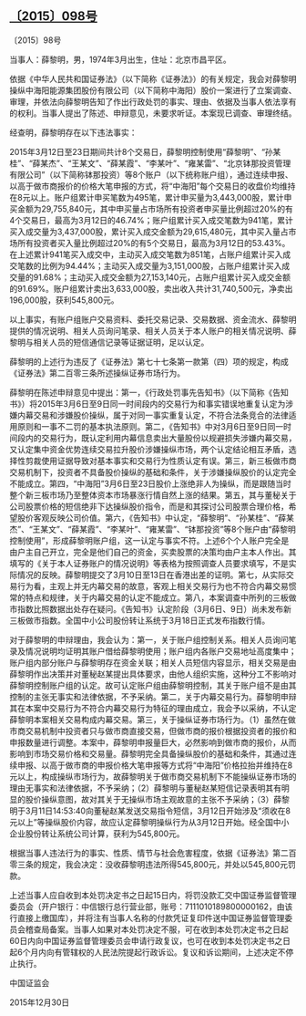 ## [〔2015〕098号](http://www.csrc.gov.cn/pub/zjhpublic/G00306212/201601/t20160106_289563.htm)

















〔2015〕98号

 



当事人：薛黎明，男，1974年3月出生，住址：北京市昌平区。

依据《中华人民共和国证券法》（以下简称《证券法》）的有关规定，我会对薛黎明操纵中海阳能源集团股份有限公司（以下简称中海阳）股价一案进行了立案调查、审理，并依法向薛黎明告知了作出行政处罚的事实、理由、依据及当事人依法享有的权利。当事人提出了陈述、申辩意见，未要求听证。本案现已调查、审理终结。

经查明，薛黎明存在以下违法事实：

2015年3月12日至23日期间共计8个交易日，薛黎明控制使用“薛黎明”、“孙某桂”、“薛某杰”、“王某文”、“薛某霞”、“李某叶”、“雍某雷”、“北京钵那投资管理有限公司”（以下简称钵那投资）等8个账户（以下统称账户组），通过连续申报、以高于做市商报价的价格大笔申报的方式，将“中海阳”每个交易日的收盘价均维持在8元以上。账户组累计申买笔数为495笔，累计申买量为3,443,000股，累计申买金额为29,755,840元，其中申买量占市场所有投资者申买量比例超过20%的有4个交易日，最高为3月12日的46.74%；账户组累计买入成交笔数为941笔，累计买入成交量为3,437,000股，累计买入成交金额为29,615,480元，其中买入量占市场所有投资者买入量比例超过20%的有5个交易日，最高为3月12日的53.43%。在上述累计941笔买入成交中，主动买入成交笔数为851笔，占账户组累计买入成交笔数的比例为94.44%；主动买入成交量为3,151,000股，占账户组累计买入成交量的91.68%；主动买入成交金额为27,153,140元，占账户组累计买入成交金额的91.69%。账户组累计卖出3,633,000股，卖出收入共计31,740,500元，净卖出196,000股，获利545,800元。

以上事实，有账户组账户交易资料、委托交易记录、交易数据、资金流水、薛黎明提供的情况说明、相关人员询问笔录、相关人员关于本人账户的相关情况说明、薛黎明与相关人员的短信通信记录等证据证明，足以认定。

薛黎明的上述行为违反了《证券法》第七十七条第一款第（四）项的规定，构成《证券法》第二百零三条所述操纵证券市场行为。

薛黎明在陈述申辩意见中提出：第一，《行政处罚事先告知书》（以下简称《告知书》）将2015年3月6日至9日同一时间段内的交易行为和事实错误地重复认定为涉嫌内幕交易和涉嫌股价操纵，属于对同一事实重复认定，不符合法条竞合的法律适用原则和一事不二罚的基本执法原则。第二，《告知书》中对3月6日至9日同一时间段内的交易行为，既认定利用内幕信息卖出大量股份以规避损失涉嫌内幕交易，又认定集中资金优势连续交易拉升股价涉嫌操纵市场，两个认定结论相互矛盾，选择性剪裁使用证据导致对基本事实和交易行为性质认定有误。第三，新三板做市商交易机制下，投资者不具备股价操纵的基础和条件，关于涉嫌操纵股价的认定完全不能成立。第四，“中海阳”3月6日至23日股价上涨绝非人为操纵，而是跟随当时整个新三板市场乃至整体资本市场暴涨行情自然上涨的结果。第五，其与董秘关于公司股票价格的短信绝非下达操纵股价指令，而是和其探讨公司股票合理价格，希望股价客观反映公司价值。第六，《告知书》中认定，“薛黎明”、“孙某桂”、“薛某杰”、“王某文”、“薛某霞”、“李某叶”、“雍某雷”、“钵那投资”等8个账户由“薛黎明控制使用”，形成薛黎明账户组，这一认定与事实不符。上述6个个人账户完全是由户主自己开立，完全是他们自己的资金，买卖股票的决策均由户主本人作出。其填写的《关于本人证券账户的情况说明》等表格为按照调查人员要求填写，不是实际情况的反映。薛黎明提交了3月10日至13日在香港出差的证明。第七，从实际交易行为看，主观上并无内幕交易的故意，客观上相关交易行为也不符合内幕交易惯常的特点和规律，关于内幕交易的认定不能成立。第八，本案调查中所列的三板做市指数比照数据出处存在疑问。《告知书》认定阶段（3月6日、9日）尚未发布新三板做市指数。全国中小公司股份转让系统于3月18日正式发布指数行情。

对于薛黎明的申辩理由，我会认为：第一，关于账户组控制关系。相关人员询问笔录及情况说明均证明其账户借给薛黎明使用；账户组内各账户交易地址高度集中；账户组内部分账户与薛黎明存在资金关联；相关人员短信内容显示，相关交易是由薛黎明作出决策并对董秘赵某提出具体要求，由他人组织实施，这种分工不影响对薛黎明控制账户组的认定。故可认定账户组由薛黎明控制，其关于账户组不是由其控制的主张无事实和法律依据，不予采纳。第二，关于内幕交易行为。薛黎明申辩其在本案中交易行为不符合内幕交易行为特征的理由成立，我会予以采纳，不认定薛黎明本案相关交易构成内幕交易。第三，关于操纵证券市场行为。（1）虽然在做市商交易机制中投资者只与做市商直接交易，但做市商的报价根据投资者的报价和申报数量进行调整。本案中，薛黎明申报量巨大，必然影响到做市商的报价，从而影响到市场交易价格和交易量。薛黎明完全具备操纵股价的基础和条件，其通过连续申报、以高于做市商的申报价格大笔申报等方式将“中海阳”价格拉抬并维持在8元以上，构成操纵市场行为，故薛黎明关于做市商交易机制下不能操纵证券市场的理由无事实和法律依据，不予采纳；（2）薛黎明与董秘赵某短信记录表明其有明显的股价操纵意图，故对其关于无操纵市场主观故意的主张不予采纳；（3）薛黎明于3月11日14:53:40向董秘赵某发送交易指令短信，3月12日开始涉及“须收在8元以上”等操纵股价内容，故应认定薛黎明操纵行为从3月12日开始。经全国中小企业股份转让系统公司计算，获利为545,800元。

根据当事人违法行为的事实、性质、情节与社会危害程度，依据《证券法》第二百零三条的规定，我会决定：没收薛黎明违法所得545,800元，并处以545,800元罚款。

  上述当事人应自收到本处罚决定书之日起15日内，将罚没款汇交中国证券监督管理委员会（开户银行：中信银行总行营业部，账号：7111010189800000162，由该行直接上缴国库），并将注有当事人名称的付款凭证复印件送中国证券监督管理委员会稽查局备案。当事人如果对本处罚决定不服，可在收到本处罚决定书之日起60日内向中国证券监督管理委员会申请行政复议，也可在收到本处罚决定书之日起6个月内向有管辖权的人民法院提起行政诉讼。复议和诉讼期间，上述决定不停止执行。

 

 

 

 

中国证监会      

2015年12月30日    